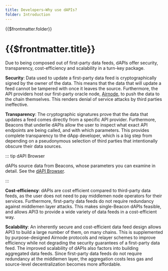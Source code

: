 ```yaml
---
title: Developers—Why use dAPIs?
folder: Introduction
---
```


<TitleSpan>{{$frontmatter.folder}}</TitleSpan>

# {{$frontmatter.title}}

<VersionWarning/>

<!--TocHeader />
<TOC class="table-of-contents" :include-level="[2,3]" /-->

Due to being composed out of first-party data feeds, dAPIs offer security,
transparency, cost-efficiency and scalability in a turn-key package.

**Security**: Data used to update a first-party data feed is cryptographically
signed by the owner of the data. This means that the data that will update a
feed cannot be tampered with once it leaves the source. Furthermore, the API
providers host our first-party oracle node, [Airnode](../../airnode/), to push
the data to the chain themselves. This renders denial of service attacks by
third parties ineffective.

**Transparency**: The cryptographic signatures prove that the data that updates
a feed comes directly from a specific API provider. Furthermore, Beacons that
underlie dAPIs allow the user to inspect what exact API endpoints are being
called, and with which parameters. This provides complete transparency to the
dApp developer, which is a big step from depending on a pseudonymous selection
of third parties that intentionally obscure their data sources.

::: tip dAPI Browser

dAPIs source data from Beacons, whose parameters you can examine in detail. See
the [dAPI Browser](../reference/beacon-browser.md).

:::

**Cost-efficiency**: dAPIs are cost efficient compared to third-party data
feeds, as the user does not need to pay middlemen node operators for their
services. Furthermore, first-party data feeds do not require redundancy against
middlemen layer attacks. This makes single-Beacon dAPIs feasible, and allows
API3 to provide a wide variety of data feeds in a cost-efficient way.

**Scalability**: An inherently secure and cost-efficient data feed design allows
API3 to build a large number of them, on many chains. This is supplemented by
purpose-designed Airnode protocols and relayer schemes to improve efficiency
while not degrading the security guarantees of a first-party data feed. The
improved scalability of dAPIs also factors into building aggregated data feeds.
Since first-party data feeds do not require redundancy at the middlemen layer,
the aggregation costs less gas and source-level decentralization becomes more
affordable.
